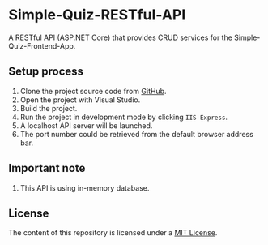 # Simple-Quiz-RESTful-API

A RESTful API (ASP.NET Core) that provides CRUD services for the Simple-Quiz-Frontend-App.

## Setup process

1. Clone the project source code from [GitHub](https://github.com/kylerlee/Simple-Quiz-RESTful-API.git).
2. Open the project with Visual Studio.
3. Build the project.
4. Run the project in development mode by clicking `IIS Express`.
5. A localhost API server will be launched.
6. The port number could be retrieved from the default browser address bar.

## **Important note**

1. This API is using in-memory database.

## License

The content of this repository is licensed under a [MIT License](https://github.com/kylerlee/Simple-Quiz-RESTful-API/blob/master/LICENSE).
